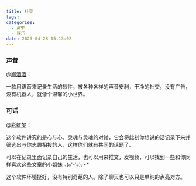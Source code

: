 ```yaml
---
title: 社交
tags:
categories:
  - APP
  - 娱乐
date: 2023-04-28 15:13:02
---
```


### 声昔

@[卿酒酒](https://www.zhihu.com/question/51711913/answer/947094305)：

一款用语音来记录生活的软件，被各种各样的声音安利，干净的社交，没有广告，没有机器人，就像个温馨的小世界。<!--more-->

### 可话

@[彩虹梦](https://www.zhihu.com/question/37524914/answer/2824055530)：

这个软件讲究的是心与心，灵魂与灵魂的对碰，它会将此刻你想说的话记录下来并筛选出与你志趣相投的人，这样你们就有共同的话题了。

可以在记录里面记录自己的生活，也可以用来推文，发视频，可以找到一些和你同样喜欢这些文章的小姐妹 ⸜(๑'ᵕ'๑)⸝⋆*

这个软件环境挺好，没有特别奇葩的人。除了聊天也可以只是单纯的点亮对方。
